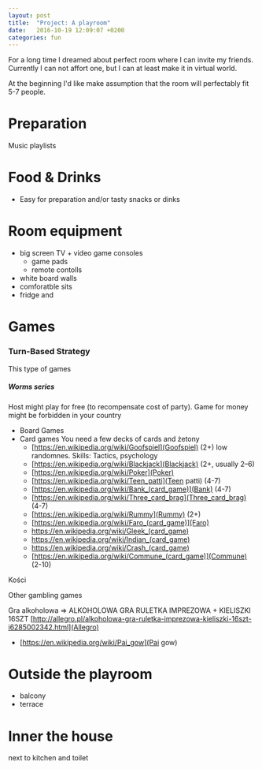 ```yaml
---
layout: post
title:  "Project: A playroom"
date:   2016-10-19 12:09:07 +0200
categories: fun
---
```

For a long time I dreamed about perfect room where I can invite my friends. Currently I can not affort one, but I can at least make it in virtual world.

At the beginning I'd like make assumption that the room will perfectably fit 5-7 people.



# Preparation
Music playlists

# Food & Drinks 
* Easy for preparation and/or tasty snacks or dinks

# Room equipment
* big screen TV + video game consoles 
  * game pads 
  * remote contolls
* white board walls
* comforatble sits 
* fridge and 

# Games

### Turn-Based Strategy
This type of games 
##### Worms series

Host might play for free (to recompensate cost of party). Game for money might be forbidden in your country 

* Board Games
* Card games
You need a few decks of cards and żetony
  * [https://en.wikipedia.org/wiki/Goofspiel](Goofspiel) (2+) low randomnes. Skills: Tactics, psychology
  * [https://en.wikipedia.org/wiki/Blackjack](Blackjack) (2+, usually 2–6)
  * [https://en.wikipedia.org/wiki/Poker](Poker)
  * [https://en.wikipedia.org/wiki/Teen_patti](Teen patti) 	(4-7)
  * [https://en.wikipedia.org/wiki/Bank_(card_game)](Bank) (4-7)
  * [https://en.wikipedia.org/wiki/Three_card_brag](Three_card_brag) (4-7)
  * [https://en.wikipedia.org/wiki/Rummy](Rummy) (2+)
  * [https://en.wikipedia.org/wiki/Faro_(card_game)](Faro)
  * https://en.wikipedia.org/wiki/Gleek_(card_game)
  * https://en.wikipedia.org/wiki/Indian_(card_game)
  * https://en.wikipedia.org/wiki/Crash_(card_game)
  * [https://en.wikipedia.org/wiki/Commune_(card_game)](Commune) (2-10)

Kości

Other gambling games

Gra alkoholowa => ALKOHOLOWA GRA RULETKA IMPREZOWA + KIELISZKI 16SZT [http://allegro.pl/alkoholowa-gra-ruletka-imprezowa-kieliszki-16szt-i6285002342.html](Allegro)

* [https://en.wikipedia.org/wiki/Pai_gow](Pai gow)

# Outside the playroom
* balcony
* terrace

# Inner the house
next to kitchen and toilet

